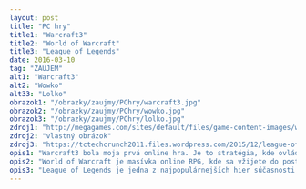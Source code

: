 ```yaml
---
layout: post
title: "PC hry"
title1: "Warcraft3"
title2: "World of Warcraft"
title3: "League of Legends"
date: 2016-03-10
tag: "ZAUJEM"
alt1: "Warcraft3"
alt2: "Wowko"
alt33: "Lolko"
obrazok1: "/obrazky/zaujmy/PChry/warcraft3.jpg"
obrazok2: "/obrazky/zaujmy/PChry/wowko.jpg"
obrazok3: "/obrazky/zaujmy/PChry/lolko.jpg"
zdroj1: "http://megagames.com/sites/default/files/game-content-images/wc3ftp11_5.jpg"
zdroj2: "vlastný obrázok"
zdroj3: "https://tctechcrunch2011.files.wordpress.com/2015/12/league-of-legends.png"
opis1: "Warcraft3 bola moja prvá online hra. Je to stratégia, kde ovládate jednu z rás a snažíte sa zničiť súperovu základňu."
opis2: "World of Warcraft je masívka online RPG, kde sa vžijete do postavy bojovníka alebo mága s cielom zničiť zlé sily. Bojujete aj medzi sebou v player vs player combate."
opis3: "League of Legends je jedna z najpopulárnejších hier súčasnosti. Hráči si zvolia hrdinu, a 5 vs 5 bojujú v aréne. Cieľom je zničiť nepriateľský hrad."
---
```

